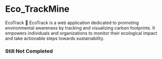# Eco_TrackMine

EcoTrack 🌱
EcoTrack is a web application dedicated to promoting environmental awareness by tracking and visualizing carbon footprints.
It empowers individuals and organizations to monitor their ecological impact and take actionable steps towards sustainability.

### Still Not Completed 
